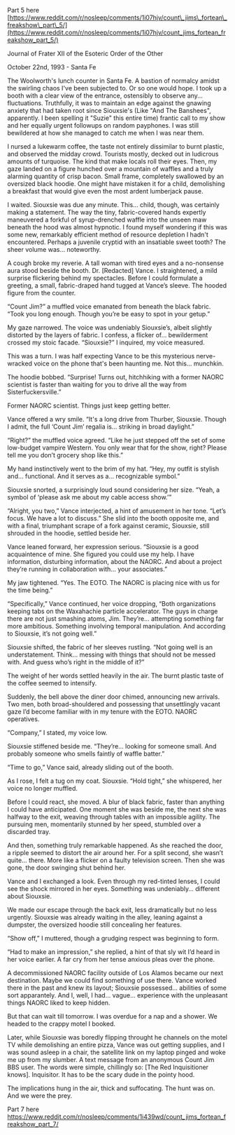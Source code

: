 Part 5 here [https://www.reddit.com/r/nosleep/comments/1i07hjv/count\_jims\_fortean\_freakshow\_part\_5/](https://www.reddit.com/r/nosleep/comments/1i07hjv/count_jims_fortean_freakshow_part_5/)

Journal of Frater XII of the Esoteric Order of the Other

October 22nd, 1993 - Santa Fe

The Woolworth's lunch counter in Santa Fe. A bastion of normalcy amidst the swirling chaos I've been subjected to. Or so one would hope. I took up a booth with a clear view of the entrance, ostensibly to observe any… fluctuations. Truthfully, it was to maintain an edge against the gnawing anxiety that had taken root since Siouxsie's (Like "And The Banshees", apparently. I been spelling it "Suzie" this entire time) frantic call to my show and her equally urgent followups on random payphones. I was still bewildered at how she managed to catch me when I was near them.

I nursed a lukewarm coffee, the taste not entirely dissimilar to burnt plastic, and observed the midday crowd. Tourists mostly, decked out in ludicrous amounts of turquoise. The kind that make locals roll their eyes. Then, my gaze landed on a figure hunched over a mountain of waffles and a truly alarming quantity of crisp bacon. Small frame, completely swallowed by an oversized black hoodie. One might have mistaken it for a child, demolishing a breakfast that would give even the most ardent lumberjack pause.

I waited. Siouxsie was due any minute. This… child, though, was certainly making a statement. The way the tiny, fabric-covered hands expertly maneuvered a forkful of syrup-drenched waffle into the unseen maw beneath the hood was almost hypnotic. I found myself wondering if this was some new, remarkably efficient method of resource depletion I hadn't encountered. Perhaps a juvenile cryptid with an insatiable sweet tooth? The sheer volume was… noteworthy.

A cough broke my reverie. A tall woman with tired eyes and a no-nonsense aura stood beside the booth. Dr. [Redacted] Vance. I straightened, a mild surprise flickering behind my spectacles. Before I could formulate a greeting, a small, fabric-draped hand tugged at Vance’s sleeve. The hooded figure from the counter.

“Count Jim?” a muffled voice emanated from beneath the black fabric. “Took you long enough. Though you’re be easy to spot in your getup.”

My gaze narrowed. The voice was undeniably Siouxsie’s, albeit slightly distorted by the layers of fabric. I confess, a flicker of… bewilderment crossed my stoic facade. “Siouxsie?” I inquired, my voice measured.

This was a turn. I was half expecting Vance to be this mysterious nerve-wracked voice on the phone that's been haunting me. Not this... munchkin.

The hoodie bobbed. “Surprise! Turns out, hitchhiking with a former NAORC scientist is faster than waiting for you to drive all the way from Sisterfuckersville.”

Former NAORC scientist. Things just keep getting better.

Vance offered a wry smile. “It's a long drive from Thurber, Siouxsie. Though I admit, the full ‘Count Jim’ regalia is… striking in broad daylight.”

“Right?” the muffled voice agreed. “Like he just stepped off the set of some low-budget vampire Western. You only wear that for the show, right? Please tell me you don’t grocery shop like this.”

My hand instinctively went to the brim of my hat. “Hey, my outfit is stylish and… functional. And it serves as a… recognizable symbol.”

Siouxsie snorted, a surprisingly loud sound considering her size. “Yeah, a symbol of ‘please ask me about my cable access show.’”

“Alright, you two,” Vance interjected, a hint of amusement in her tone. “Let’s focus. We have a lot to discuss.” She slid into the booth opposite me, and with a final, triumphant scrape of a fork against ceramic, Siouxsie, still shrouded in the hoodie, settled beside her.

Vance leaned forward, her expression serious. “Siouxsie is a good acquaintence of mine. She figured you could use my help. I have information, disturbing information, about the NAORC. And about a project they’re running in collaboration with… your associates.”

My jaw tightened. “Yes. The EOTO. The NAORC is placing nice with us for the time being.”

“Specifically,” Vance continued, her voice dropping, “Both organizations keeping tabs on the Waxahachie particle accelerator. The guys in charge there are not just smashing atoms, Jim. They’re… attempting something far more ambitious. Something involving temporal manipulation. And according to Siouxsie, it’s not going well.”

Siouxsie shifted, the fabric of her sleeves rustling. “Not going well is an understatement. Think… messing with things that should not be messed with. And guess who’s right in the middle of it?”

The weight of her words settled heavily in the air. The burnt plastic taste of the coffee seemed to intensify.

Suddenly, the bell above the diner door chimed, announcing new arrivals. Two men, both broad-shouldered and possessing that unsettlingly vacant gaze I’d become familiar with in my tenure with the EOTO. NAORC operatives.

“Company,” I stated, my voice low.

Siouxsie stiffened beside me. “They’re… looking for someone small. And probably someone who smells faintly of waffle batter.”

“Time to go,” Vance said, already sliding out of the booth.

As I rose, I felt a tug on my coat. Siouxsie. “Hold tight,” she whispered, her voice no longer muffled.

Before I could react, she moved. A blur of black fabric, faster than anything I could have anticipated. One moment she was beside me, the next she was halfway to the exit, weaving through tables with an impossible agility. The pursuing men, momentarily stunned by her speed, stumbled over a discarded tray.

And then, something truly remarkable happened. As she reached the door, a ripple seemed to distort the air around her. For a split second, she wasn’t quite… there. More like a flicker on a faulty television screen. Then she was gone, the door swinging shut behind her.

Vance and I exchanged a look. Even through my red-tinted lenses, I could see the shock mirrored in her eyes. Something was undeniably… different about Siouxsie.

We made our escape through the back exit, less dramatically but no less urgently. Siouxsie was already waiting in the alley, leaning against a dumpster, the oversized hoodie still concealing her features.

“Show off,” I muttered, though a grudging respect was beginning to form.

“Had to make an impression,” she replied, a hint of that sly wit I’d heard in her voice earlier. A far cry from her tense anxious pleas over the phone.

A decommissioned NAORC facility outside of Los Alamos became our next destination. Maybe we could find something of use there. Vance worked there in the past and knew its layout; Siouxsie possessed… abilities of some sort apparantely. And I, well, I had... vague... experience with the unpleasant things NAORC liked to keep hidden.

But that can wait till tomorrow. I was overdue for a nap and a shower. We headed to the crappy motel I booked.

Later, while Siouxsie was boredly flipping throught he channels on the motel TV while demolishing an entire pizza, Vance was out getting supplies, and I was sound asleep in a chair, the satellite link on my laptop pinged and woke me up from my slumber. A text message from an anonymous Count Jim BBS user. The words were simple, chillingly so: [The Red Inquisitioner knows\]. Inquisitor. It has to be the scary dude in the pointy hood.

The implications hung in the air, thick and suffocating. The hunt was on. And we were the prey.

Part 7 here https://www.reddit.com/r/nosleep/comments/1i439wd/count_jims_fortean_freakshow_part_7/